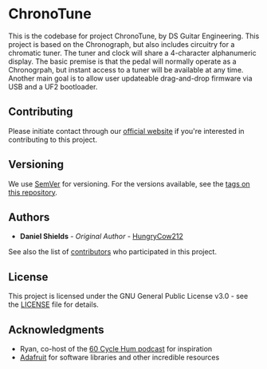 # ChronoTune
This is the codebase for project ChronoTune, by DS Guitar Engineering.  This project is based on the Chronograph, but also includes circuitry for a chromatic tuner.  The tuner and clock will share a 4-character alphanumeric display.  The basic premise is that the pedal will normally operate as a Chronogrpah, but instant access to a tuner will be available at any time.  Another main goal is to allow user updateable drag-and-drop firmware via USB and a UF2 bootloader.

## Contributing

Please initiate contact through our [official website](https://ds.engineering/contact) if you're interested in contributing to this project.

## Versioning

We use [SemVer](http://semver.org/) for versioning. For the versions available, see the [tags on this repository](https://github.com/DSGuitarEngineering/Chronograph/tags).

## Authors

* **Daniel Shields** - *Original Author* - [HungryCow212](https://github.com/HungryCow212)

See also the list of [contributors](https://github.com/DSGuitarEngineering/Chronograph/contributors) who participated in this project.

## License

This project is licensed under the GNU General Public License v3.0 - see the [LICENSE](LICENSE) file for details.

## Acknowledgments

* Ryan, co-host of the [60 Cycle Hum podcast](https://60cyclehumcast.com/) for inspiration
* [Adafruit](https://github.com/Adafruit) for software libraries and other incredible resources

